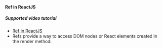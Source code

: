 #### Ref in ReactJS

##### Supported video tutorial
 - [Ref in ReactJS](https://www.youtube.com/watch?v=FXa9mMTKOu8&index=29&list=PLC3y8-rFHvwgg3vaYJgHGnModB54rxOk3)
 - Refs provide a way to access DOM nodes or React elements created in the render method.